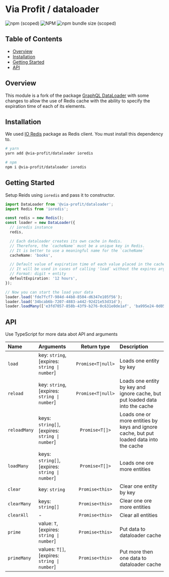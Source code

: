 # Via Profit / dataloader

![npm (scoped)](https://img.shields.io/npm/v/@via-profit/dataloader?color=blue)
![NPM](https://img.shields.io/npm/l/@via-profit/dataloader?color=blue)
![npm bundle size (scoped)](https://img.shields.io/bundlephobia/minzip/@via-profit/dataloader?color=green)

## Table of Contents

- [Overview](#overview)
- [Installation](#installation)
- [Getting Started](#getting-started)
- [API](#api)

## <a name="overview"></a> Overview

This module is a fork of the package [GraphQL DataLoader](https://github.com/graphql/dataloader) with some changes to allow the use of Redis cache with the ability to specify the expiration time of each of its elements.

## <a name="installation"></a> Installation

We used [IO Redis](https://github.com/luin/ioredis#readme) package as Redis client. You must install this dependency to.

```bash
# yarn
yarn add @via-profit/dataloader ioredis

# npm
npm i @via-profit/dataloader ioredis
```

## <a name="getting-started"></a> Getting Started

Setup Reids using `ioredis` and pass it to constructor.

```ts
import DataLoader from '@via-profit/dataloader';
import Redis from 'ioredis';

const redis = new Redis();
const loader = new DataLoader({
  // ioredis instance
  redis,

  // Each dataloader creates its own cache in Redis.
  // Therefore, the `cacheName` must be a unique key in Redis.
  // It is better to use a meaningful name for the `cacheName`
  cacheName: 'books',

  // Default value of expiration time of each value placed in the cache
  // It will be used in cases of calling 'load` without the expires argument.
  // Format: digit + entity
  defaultExpiration: '12 hours',
});

// Now you can start the load your data
loader.load('fde7fcf7-984d-44b8-8504-d6347e105f56');
loader.load('34bcab6b-7207-4883-a442-92d21e53d31d');
loader.loadMany(['e3fd7057-858b-43f9-b276-0c631e0de1af', 'ba995e24-0d05-4de4-a12c-756c009f3620']);
```

## <a name="api"></a> API

Use TypeScript for more data abot API and arguments

| Name        | Arguments |     Return type     | Description                                |
| :---------- |:- | :-----------------: | :----------------------------------------- |
| `load`      | key: `string`, [expires: `string \| number`] | `Promise<T\|null>` | Loads one entity by key                     |
| `reload`      | key: `string`, [expires: `string \| number`] | `Promise<T\|null>` | Loads one entity by key and ignore cache, but put loaded data into the cache                     |
| `reloadMany`  | keys: `string[]`, [expires: `string \| number`] | `Promise<T[]>`    | Loads one or more entities by keys and ignore cache, but put loaded data into the cache                   |
| `loadMany`  | keys: `string[]`, [expires: `string \| number`] | `Promise<T[]>`    | Loads one ore more entities                 |
| `clear`     | key: `string` | `Promise<this>`   | Clear one entity by key                    |
| `clearMany` | keys: `string[]` | `Promise<this>`   | Clear one ore more entities                |
| `clearAll`  | - | `Promise<this>`   | Clear all entities                         |
| `prime`     | value: `T`, [expires: `string \| number`] | `Promise<this>`   | Put data to dataloader cache               |
| `primeMany` | values: `T[]`, [expires: `string \| number`] | `Promise<this>`   | Put more then one data to dataloader cache |
